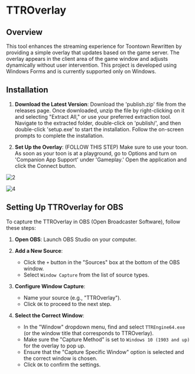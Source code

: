 # TTROverlay

## Overview

This tool enhances the streaming experience for Toontown Rewritten by providing a simple overlay that updates based on the game server. The overlay appears in the client area of the game window and adjusts dynamically without user intervention. This project is developed using Windows Forms and is currently supported only on Windows.
## Installation

1. **Download the Latest Version**: Download the 'publish.zip' file from the releases page. Once downloaded, unzip the file by right-clicking on it and selecting "Extract All," or use your preferred extraction tool. Navigate to the extracted folder, double-click on 'publish/', and then double-click 'setup.exe' to start the installation. Follow the on-screen prompts to complete the installation.


2. **Set Up the Overlay**: (FOLLOW THIS STEP) Make sure to use your toon. As soon as your toon is at a playground, go to Options and turn on 'Companion App Support' under 'Gameplay.' Open the application and click the Connect button.

![2](https://github.com/user-attachments/assets/832a95de-3184-4421-89dc-0cf5441aeca4) <!-- Replace # with the URL of your screenshot -->

![4](https://github.com/user-attachments/assets/f8fcd68a-0f4f-464f-b9bf-3dc6a419d32b)


## Setting Up TTROverlay for OBS

To capture the TTROverlay in OBS (Open Broadcaster Software), follow these steps:

1. **Open OBS**: Launch OBS Studio on your computer.

2. **Add a New Source**:
   - Click the `+` button in the "Sources" box at the bottom of the OBS window.
   - Select `Window Capture` from the list of source types.

3. **Configure Window Capture**:
   - Name your source (e.g., "TTROverlay").
   - Click `OK` to proceed to the next step.

4. **Select the Correct Window**:
   - In the "Window" dropdown menu, find and select `TTREngine64.exe` (or the window title that corresponds to TTROverlay).
   - Make sure the "Capture Method" is set to `Windows 10 (1903 and up)` for the overlay to pop up.
   - Ensure that the "Capture Specific Window" option is selected and the correct window is chosen.
   - Click `OK` to confirm the settings.

